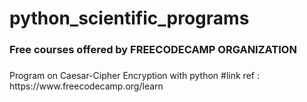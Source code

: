 # python_scientific_programs
 <h3>Free courses offered by FREECODECAMP ORGANIZATION</h3>
 <h3></h3>Program on Caesar-Cipher Encryption with python</h3>
#link ref : https://www.freecodecamp.org/learn
